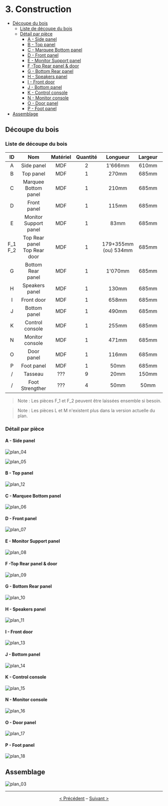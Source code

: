 # 3. Construction
- [Découpe du bois](#d-coupe-du-bois)
  * [Liste de découpe du bois](#liste-de-d-coupe-du-bois)
  * [Détail par pièce](#d-tail-par-pi-ce)
    + [A - Side panel](#a---side-panel)
    + [B - Top panel](#b---top-panel)
    + [C - Marquee Bottom panel](#c---marquee-bottom-panel)
    + [D - Front panel](#d---front-panel)
    + [E - Monitor Support panel](#e---monitor-support-panel)
    + [F -Top Rear panel & door](#f--top-rear-panel---door)
    + [G - Bottom Rear panel](#g---bottom-rear-panel)
    + [H - Speakers panel](#h---speakers-panel)
    + [I - Front door](#i---front-door)
    + [J - Bottom panel](#j---bottom-panel)
    + [K - Control console](#k---control-console)
    + [N - Monitor console](#n---monitor-console)
    + [O - Door panel](#o---door-panel)
    + [P - Foot panel](#p---foot-panel)
- [Assemblage](#assemblage)

## Découpe du bois
### Liste de découpe du bois
| ID | Nom | Matériel | Quantité | Longueur | Largeur | Épaisseur | 
|:---:|:---:|:---:|:---:|:---:|:---:|:---:|
| A | Side panel | MDF | 2 | 1'666mm | 610mm | 19mm |
| B | Top panel | MDF | 1 | 270mm | 685mm | 19mm |
| C | Marquee Bottom panel | MDF | 1 | 210mm | 685mm | 19mm |
| D | Front panel | MDF | 1 | 115mm | 685mm | 19mm |
| E | Monitor Support panel | MDF | 1 | 83mm | 685mm | 19mm |
| F_1<br/>F_2 | Top Rear panel<br/>Top Rear door | MDF | 1 | 179+355mm<br/>(ou) 534mm | 685mm | 19mm |
| G | Bottom Rear panel | MDF | 1 | 1'070mm | 685mm | 19mm |
| H | Speakers panel | MDF | 1 | 130mm | 685mm | 19mm |
| I | Front door | MDF | 1 | 658mm | 685mm | 19mm |
| J | Bottom panel | MDF | 1 | 490mm | 685mm | 19mm |
| K | Control console | MDF | 1 | 255mm | 685mm | 19mm |
| N | Monitor console | MDF | 1 | 471mm | 685mm | 19mm |
| O | Door panel | MDF | 1 | 116mm | 685mm | 19mm |
| P | Foot panel | MDF | 1 | 50mm | 685mm | 19mm |
| / | Tasseau | ??? | 9 | 20mm | 150mm | 20mm |
| / | Foot Strengther | ??? | 4 | 50mm | 50mm | 20mm |

> Note : Les pièces F_1 et F_2 peuvent être laissées ensemble si besoin.

> Note : Les pièces L et M n'existent plus dans la version actuelle du plan.

### Détail par pièce
#### A - Side panel
![plan_04](./img/plan_04.jpg)

![plan_05](./img/plan_05.jpg)

#### B - Top panel
![plan_12](./img/plan_12.jpg)

#### C - Marquee Bottom panel
![plan_06](./img/plan_06.jpg)

#### D - Front panel
![plan_07](./img/plan_07.jpg)

#### E - Monitor Support panel
![plan_08](./img/plan_08.jpg)

#### F -Top Rear panel & door
![plan_09](./img/plan_09.jpg)

#### G - Bottom Rear panel
![plan_10](./img/plan_10.jpg)

#### H - Speakers panel
![plan_11](./img/plan_11.jpg)

#### I - Front door
![plan_13](./img/plan_13.jpg)

#### J - Bottom panel
![plan_14](./img/plan_14.jpg)

#### K - Control console
![plan_15](./img/plan_15.jpg)

#### N - Monitor console
![plan_16](./img/plan_16.jpg)

#### O - Door panel
![plan_17](./img/plan_177.jpg)

#### P - Foot panel
![plan_18](./img/plan_18.jpg)

## Assemblage
![plan_03](./img/plan_03.jpg)

---
<p align="center"><a href="./2-preparation.md">< Précédent</a> – <a href="./4-peinture.md">Suivant ></a></p>